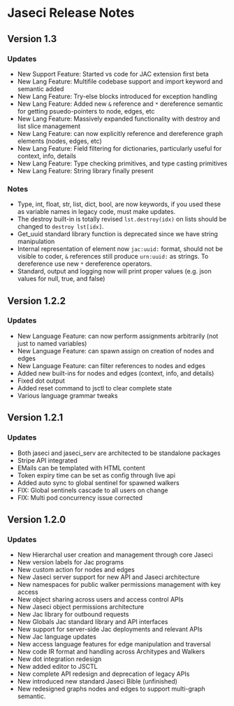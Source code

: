 # Jaseci Release Notes

## Version 1.3

### Updates

- New Support Feature: Started vs code for JAC extension first beta
- New Lang Feature: Multifile codebase support and import keyword and semantic added
- New Lang Feature: Try-else blocks introduced for exception handling
- New Lang Feature: Added new `&` reference and `*` dereference semantic for getting psuedo-pointers to node, edges, etc
- New Lang Feature: Massively expanded functionality with destroy and list slice management
- New Lang Feature: can now explicitly reference and dereference graph elements (nodes, edges, etc)
- New Lang Feature: Field filtering for dictionaries, particularly useful for context, info, details
- New Lang Feature: Type checking primitives, and type casting primitives
- New Lang Feature: String library finally present

### Notes

- Type, int, float, str, list, dict, bool, are now keywords, if you used these as variable names in legacy code, must make updates.
- The destroy built-in is totally revised `lst.destroy(idx)` on lists should be changed to `destroy lst[idx]`.
- Get_uuid standard library function is deprecated since we have string manipulation
- Internal representation of element now `jac:uuid:` format, should not be visible to coder, `&` references still produce `urn:uuid:` as strings. To dereference use new `*` dereference operators.
- Standard, output and logging now will print proper values (e.g. json values for null, true, and false)

## Version 1.2.2

### Updates

- New Language Feature: can now perform assignments arbitrarily (not just to named variables)
- New Language Feature: can spawn assign on creation of nodes and edges
- New Language Feature: can filter references to nodes and edges
- Added new built-ins for nodes and edges (context, info, and details)
- Fixed dot output
- Added reset command to jsctl to clear complete state
- Various language grammar tweaks

## Version 1.2.1

### Updates

- Both jaseci and jaseci_serv are architected to be standalone packages
- Stripe API integrated
- EMails can be templated with HTML content
- Token expiry time can be set as config through live api
- Added auto sync to global sentinel for spawned walkers
- FIX: Global sentinels cascade to all users on change
- FIX: Multi pod concurrency issue corrected

## Version 1.2.0

### Updates

- New Hierarchal user creation and management through core Jaseci
- New version labels for Jac programs
- New custom action for nodes and edges
- New Jaseci server support for new API and Jaseci architecture
- New namespaces for public walker permissions management with key access
- New object sharing across users and access control APIs
- New Jaseci object permissions architecture
- New Jac library for outbound requests
- New Globals Jac standard library and API interfaces
- New support for server-side Jac deployments and relevant APIs
- New Jac language updates
- New access language features for edge manipulation and traversal
- New code IR format and handling across Architypes and Walkers
- New dot integration redesign
- New added editor to JSCTL
- New complete API redesign and deprecation of legacy APIs
- New introduced new standard Jaseci Bible (unfinished)
- New redesigned graphs nodes and edges to support multi-graph semantic.
